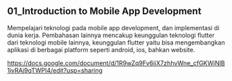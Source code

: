 ## 01_Introduction to Mobile App Development

Mempelajari teknologi pada mobile app development, dan implementasi di dunia kerja. Pembahasan lainnya mencakup keunggulan teknologi flutter dari teknologi mobile lainnya, keunggulan flutter yaitu bisa mengembangkan aplikasi di berbagai platform seperti android, ios, bahkan website.

https://docs.google.com/document/d/1R9wZq9Fv6iiX7zhhvWne_cfGKWjNlB1ivRAj9qTWPI4/edit?usp=sharing
